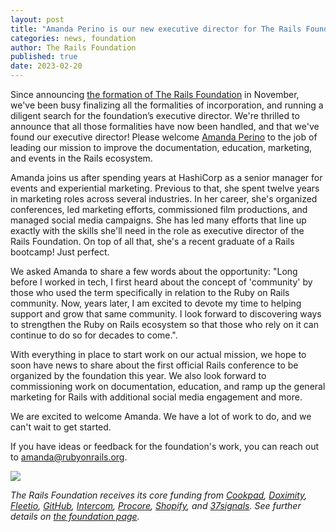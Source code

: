 ```yaml
---
layout: post
title: "Amanda Perino is our new executive director for The Rails Foundation"
categories: news, foundation
author: The Rails Foundation
published: true
date: 2023-02-20
---
```


Since announcing [the formation of The Rails Foundation](/2022/11/14/the-rails-foundation) in November, we've been busy finalizing all the formalities of incorporation, and running a diligent search for the foundation’s executive director. We're thrilled to announce that all those formalities have now been handled, and that we've found our executive director! Please welcome <a href="https://www.linkedin.com/in/amandabrookeperino/">Amanda Perino</a> to the job of leading our mission to improve the documentation, education, marketing, and events in the Rails ecosystem.

Amanda joins us after spending years at HashiCorp as a senior manager for events and experiential marketing. Previous to that, she spent twelve years in marketing roles across several industries. In her career, she's organized conferences, led marketing efforts, commissioned film productions, and managed social media campaigns. She has led many efforts that line up exactly with the skills she'll need in the role as executive director of the Rails Foundation. On top of all that, she's a recent graduate of a Rails bootcamp! Just perfect.

We asked Amanda to share a few words about the opportunity: "Long before I worked in tech, I first heard about the concept of 'community' by those who used the term specifically in relation to the Ruby on Rails community. Now, years later, I am excited to devote my time to helping support and grow that same community. I look forward to discovering ways to strengthen the Ruby on Rails ecosystem so that those who rely on it can continue to do so for decades to come.".

With everything in place to start work on our actual mission, we hope to soon have news to share about the first official Rails conference to be organized by the foundation this year. We also look forward to commissioning work on documentation, education, and ramp up the general marketing for Rails with additional social media engagement and more.

We are excited to welcome Amanda. We have a lot of work to do, and we can't wait to get started. 

If you have ideas or feedback for the foundation's work, you can reach out to amanda@rubyonrails.org.

<img src="/assets/images/foundation-amanda.jpg">

_The Rails Foundation receives its core funding from <a href="https://cookpad.com">Cookpad</a>, <a href="https://www.doximity.com">Doximity</a>, <a href="https://www.fleetio.com">Fleetio</a>, <a href="https://github.com">GitHub</a>, <a href="https://www.intercom.com">Intercom</a>, <a href="https://www.procore.com">Procore</a>, <a href="https://www.shopify.com">Shopify</a>, and <a href="https://37signals.com">37signals</a>. See further details on [the foundation page](/foundation)._
